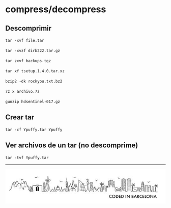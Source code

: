 # compress/decompress

## Descomprimir

```code
tar -xvf file.tar

tar -xvzf dirb222.tar.gz

tar zxvf backups.tgz

tar xf tsetup.1.4.0.tar.xz

bzip2 -dk rockyou.txt.bz2

7z x archivo.7z

gunzip hdsentinel-017.gz
```

## Crear tar

```code
tar -cf Ypuffy.tar Ypuffy
```

## Ver archivos de un tar (no descomprime)

```code
tar -tvf Ypuffy.tar
```

---
<!-- Pit i Collons -->
![Coded In Barcelona](https://raw.githubusercontent.com/leguim-repo/leguim-repo/master/img/currentfooter.png)


